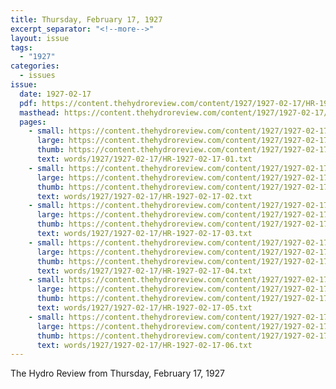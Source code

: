 ```yaml
---
title: Thursday, February 17, 1927
excerpt_separator: "<!--more-->"
layout: issue
tags:
  - "1927"
categories:
  - issues
issue:
  date: 1927-02-17
  pdf: https://content.thehydroreview.com/content/1927/1927-02-17/HR-1927-02-17.pdf
  masthead: https://content.thehydroreview.com/content/1927/1927-02-17/masthead/HR-1927-02-17.jpg
  pages:
    - small: https://content.thehydroreview.com/content/1927/1927-02-17/small/HR-1927-02-17-01.jpg
      large: https://content.thehydroreview.com/content/1927/1927-02-17/large/HR-1927-02-17-01.jpg
      thumb: https://content.thehydroreview.com/content/1927/1927-02-17/thumbnails/HR-1927-02-17-01.jpg
      text: words/1927/1927-02-17/HR-1927-02-17-01.txt
    - small: https://content.thehydroreview.com/content/1927/1927-02-17/small/HR-1927-02-17-02.jpg
      large: https://content.thehydroreview.com/content/1927/1927-02-17/large/HR-1927-02-17-02.jpg
      thumb: https://content.thehydroreview.com/content/1927/1927-02-17/thumbnails/HR-1927-02-17-02.jpg
      text: words/1927/1927-02-17/HR-1927-02-17-02.txt
    - small: https://content.thehydroreview.com/content/1927/1927-02-17/small/HR-1927-02-17-03.jpg
      large: https://content.thehydroreview.com/content/1927/1927-02-17/large/HR-1927-02-17-03.jpg
      thumb: https://content.thehydroreview.com/content/1927/1927-02-17/thumbnails/HR-1927-02-17-03.jpg
      text: words/1927/1927-02-17/HR-1927-02-17-03.txt
    - small: https://content.thehydroreview.com/content/1927/1927-02-17/small/HR-1927-02-17-04.jpg
      large: https://content.thehydroreview.com/content/1927/1927-02-17/large/HR-1927-02-17-04.jpg
      thumb: https://content.thehydroreview.com/content/1927/1927-02-17/thumbnails/HR-1927-02-17-04.jpg
      text: words/1927/1927-02-17/HR-1927-02-17-04.txt
    - small: https://content.thehydroreview.com/content/1927/1927-02-17/small/HR-1927-02-17-05.jpg
      large: https://content.thehydroreview.com/content/1927/1927-02-17/large/HR-1927-02-17-05.jpg
      thumb: https://content.thehydroreview.com/content/1927/1927-02-17/thumbnails/HR-1927-02-17-05.jpg
      text: words/1927/1927-02-17/HR-1927-02-17-05.txt
    - small: https://content.thehydroreview.com/content/1927/1927-02-17/small/HR-1927-02-17-06.jpg
      large: https://content.thehydroreview.com/content/1927/1927-02-17/large/HR-1927-02-17-06.jpg
      thumb: https://content.thehydroreview.com/content/1927/1927-02-17/thumbnails/HR-1927-02-17-06.jpg
      text: words/1927/1927-02-17/HR-1927-02-17-06.txt
---
```


The Hydro Review from Thursday, February 17, 1927

<!--more-->

